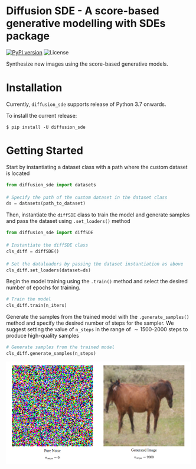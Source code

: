 # Diffusion SDE - A score-based generative modelling with SDEs package


[![PyPI version](https://badge.fury.io/py/diffusion_sde.svg)](https://badge.fury.io/py/diffusion_sde)
![License](https://img.shields.io/github/license/Ishan-phys/Diffusion-SDE)

Synthesize new images using the score-based generative models.

# Installation

Currently, `diffusion_sde` supports release of Python 3.7 onwards.

To install the current release:

```shell
$ pip install -U diffusion_sde
```

# Getting Started 

Start by instantiating a dataset class with a path where the custom dataset is located

```python
from diffusion_sde import datasets

# Specify the path of the custom dataset in the dataset class
ds = datasets(path_to_dataset)
```

Then, instantiate the `diffSDE` class to train the model and generate samples and pass the dataset using `.set_loaders()` method

```python
from diffusion_sde import diffSDE

# Instantiate the diffSDE class
cls_diff = diffSDE()

# Set the dataloaders by passing the dataset instantiation as above
cls_diff.set_loaders(dataset=ds)
```

Begin the model training using the `.train()` method and select the desired number of epochs for training.

```python
# Train the model
cls_diff.train(n_iters)
```

Generate the samples from the trained model with the `.generate_samples()` method and specify the desired number of steps for the sampler. We suggest setting the value of `n_steps` in the range of $\sim1500$-$2000$ steps to produce high-quality samples

```python
# Generate samples from the trained model
cls_diff.generate_samples(n_steps)
```

<img src="assets/noise2horse.png" alt="noise to horse" width=500>
